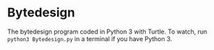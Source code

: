 # Bytedesign
The bytedesign program coded in Python 3 with Turtle. To watch, run `python3 Bytedesign.py` in a terminal if you have Python 3.
